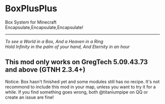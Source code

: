 # BoxPlusPlus
Box System for Minecraft  
Encapsulate,Encapsulate,Encapsulate!  
***
*To see a World in a Box, And a Heaven in a Ring*  
*Hold Infinity in the palm of your hand, And Eternity in an hour* 
## **This mod only works on GregTech 5.09.43.73 and above (GTNH 2.3.4+)**
Notice: Box hasn't finished yet and some modules still has no recipe. It's not recommond to include this mod in your map, unless you want to try it for a while. If you find something goes wrong, both @titaniumpipe on QQ or create an issue are fine!
